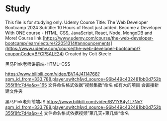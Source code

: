 # Study

This file is for studying only.
Udemy Course Title: The Web Developer Bootcamp 2024
Subtitle: 10 Hours of React just added. Become a Developer With ONE course - HTML, CSS, JavaScript, React, Node, MongoDB and More!
Course link:[https://www.udemy.com/course/the-web-developer-bootcamp/learn/lecture/22051314#announcements](https://www.udemy.com/course/the-web-developer-bootcamp/?couponCode=BFCPSALE24)
Created by Colt Steele

黑马Pink老师讲前端-HTML+CSS

https://www.bilibili.com/video/BV14J4114768?spm_id_from=333.788.player.switch&vd_source=96b449c432481bb0d752b355f8fc7d4a&p=165
文件命名格式依据”视频集数“命名 如有大的项目 会直接新建文件夹

黑马Pink老师前端JS
https://www.bilibili.com/video/BV1Y84y1L7Nn?spm_id_from=333.788.player.switch&vd_source=96b449c432481bb0d752b355f8fc7d4a&p=4
文件命名格式依据视频”第几天+第几集“命名
